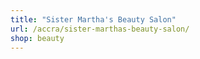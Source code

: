 ```yaml
---
title: "Sister Martha's Beauty Salon"
url: /accra/sister-marthas-beauty-salon/
shop: beauty
---
```

